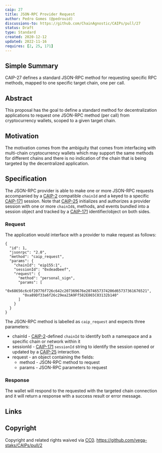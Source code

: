 ```yaml
---
caip: 27
title: JSON-RPC Provider Request
author: Pedro Gomes (@pedrouid)
discussions-to: https://github.com/ChainAgnostic/CAIPs/pull/27
status: Draft
type: Standard
created: 2020-12-12
updated: 2022-11-16
requires: [2, 25, 171]
---
```


## Simple Summary

CAIP-27 defines a standard JSON-RPC method for requesting specific RPC
methods, mapped to one specific target chain, one per call.

## Abstract

This proposal has the goal to define a standard method for decentralization
applications to request one JSON-RPC method (per call) from cryptocurrency
wallets, scoped to a given target chain.

## Motivation

The motivation comes from the ambiguity that comes from interfacing with
multi-chain cryptocurrency wallets which may support the same methods for
different chains and there is no indication of the chain that is being targeted
by the decentralized application.

## Specification

The JSON-RPC provider is able to make one or more JSON-RPC requests accompanied
by a [CAIP-2][] compatible `chainId` and a keyed to a specific [CAIP-171][]
session. Note that [CAIP-25][] initializes and authorizes a provider session
with one or more `chainId`s, methods, and events bundled into a session object
and tracked by a [CAIP-171][] identifier/object on both sides.

### Request

The application would interface with a provider to make request as follows:

```jsonc
{
  "id": 1,
  "jsonrpc": "2.0",
  "method": "caip_request",
  "params": {
    "chainId": "eip155:1",
    "sessionId": "0xdeadbeef",
    "request": {
      "method": "personal_sign",
      "params": [
        "0x68656c6c6f20776f726c642c207369676e2074657374206d65737361676521",
        "0xa89Df33a6f26c29ea23A9Ff582E865C03132b140"
      ]
    }
  }
}
```

The JSON-RPC method is labelled as `caip_request` and expects three parameters:

- chainId - [CAIP-2][]-defined `chainId` to identify both a namespace and a
  specific chain or network within it
- sessionId - [CAIP-171][] `sessionId` string to identify the session opened or
  updated by a [CAIP-25][] interaction.
- request - an object containing the fields:
  - method - JSON-RPC method to request
  - params - JSON-RPC parameters to request

### Response

The wallet will respond to the requested with the targeted chain connection and
it will return a response with a success result or error message.

## Links

[CAIP-2]: https://chainagnostic.org/CAIPs/caip-2
[CAIP-25]: https://chainagnostic.org/CAIPs/caip-25
[CAIP-171]: https://chainagnostic.org/CAIPs/caip-171

## Copyright

Copyright and related rights waived via [CC0](../LICENSE).
https://github.com/vega-staks/CAIPs/pull/2